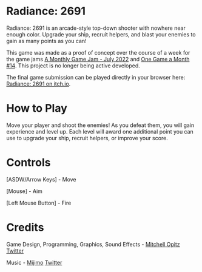 # Radiance: 2691

Radiance: 2691 is an arcade-style top-down shooter with nowhere near enough color.  Upgrade your ship, recruit helpers, and blast your enemies to gain as many points as you can!

This game was made as a proof of concept over the course of a week for the game jams [A Monthly Game Jam - July 2022](https://itch.io/jam/amgj-july2022) and [One Game a Month #14](https://itch.io/jam/one-game-a-month-14).  This project is no longer being active developed.

The final game submission can be played directly in your browser here: [Radiance: 2691 on itch.io](https://mitchellopitz.itch.io/radiance-2691).

# How to Play

Move your player and shoot the enemies!  As you defeat them, you will gain experience and level up.  Each level will award one additional point you can use to upgrade your ship, recruit helpers, or improve your score.

# Controls

[ASDW/Arrow Keys] - Move

[Mouse] - Aim

[Left Mouse Button] - Fire

# Credits

Game Design, Programming, Graphics, Sound Effects - [Mitchell Opitz](https://gamedev.mitchellopitz.net/)  [Twitter](https://twitter.com/MitchellOpitz)

Music - [Mijimo](https://soundcloud.com/mijimo) [Twitter](https://twitter.com/MijimoGo)
